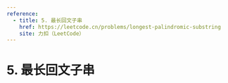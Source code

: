 ```yaml
---
reference:
  - title: 5. 最长回文子串
    href: https://leetcode.cn/problems/longest-palindromic-substring
    site: 力扣（LeetCode）
---
```


# 5. 最长回文子串
